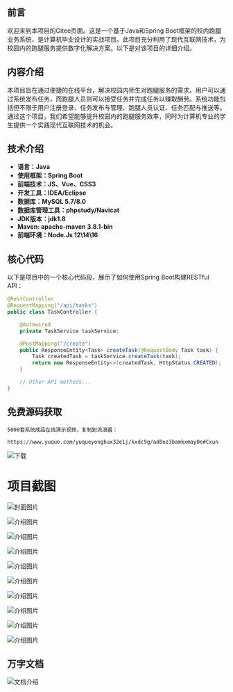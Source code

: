 ## 前言

欢迎来到本项目的Gitee页面。这是一个基于Java和Spring Boot框架的校内跑腿业务系统，是计算机毕业设计的实战项目。此项目充分利用了现代互联网技术，为校园内的跑腿服务提供数字化解决方案。以下是对该项目的详细介绍。

## 内容介绍

本项目旨在通过便捷的在线平台，解决校园内师生对跑腿服务的需求。用户可以通过系统发布任务，而跑腿人员则可以接受任务并完成任务以赚取酬劳。系统功能包括但不限于用户注册登录、任务发布与管理、跑腿人员认证、任务匹配与推送等。通过这个项目，我们希望能够提升校园内的跑腿服务效率，同时为计算机专业的学生提供一个实践现代互联网技术的机会。

## 技术介绍

- **语言：Java**
- **使用框架：Spring Boot**
- **前端技术：JS、Vue、CSS3**
- **开发工具：IDEA/Eclipse**
- **数据库：MySQL 5.7/8.0**
- **数据库管理工具：phpstudy/Navicat**
- **JDK版本：jdk1.8**
- **Maven: apache-maven 3.8.1-bin**
- **前端环境：Node.Js 12\14\16**

## 核心代码

以下是项目中的一个核心代码段，展示了如何使用Spring Boot构建RESTful API：

```java
@RestController
@RequestMapping("/api/tasks")
public class TaskController {

    @Autowired
    private TaskService taskService;

    @PostMapping("/create")
    public ResponseEntity<Task> createTask(@RequestBody Task task) {
        Task createdTask = taskService.createTask(task);
        return new ResponseEntity<>(createdTask, HttpStatus.CREATED);
    }

    // Other API methods...
}
```

## 免费源码获取

```
5000套系统成品在线演示视频，复制到流浪器： 
```
```
https://www.yuque.com/yuqueyonghux32e1j/kxdc9g/ad8oz3bamkxmay0e#Cxun
```
![下载](https://img12.360buyimg.com/ddimg/jfs/t1/339687/11/1349/28408/68ad865fF412d7877/adaa650483a100f2.jpg)

# 项目截图

![封面图片](https://img11.360buyimg.com/ddimg/jfs/t1/346197/34/760/93402/68bdb587F5b349886/ec80f15ae044af85.jpg)

![介绍图片](https://img14.360buyimg.com/ddimg/jfs/t1/349489/38/761/19080/68bdb55eF0fbf6aa1/a72bfac0c4f26906.jpg)

![介绍图片](https://img12.360buyimg.com/ddimg/jfs/t1/349175/15/757/57034/68bdb55fFab082206/f099c65ff08a0bbb.jpg)

![介绍图片](https://img14.360buyimg.com/ddimg/jfs/t1/347790/2/791/27969/68bdb55fFfbc2a6ce/f6a8b1fa0cfe84f4.jpg)

![介绍图片](https://img11.360buyimg.com/ddimg/jfs/t1/336320/21/8081/35359/68bdb560Fcea9f647/1fdf3b15378ae1be.jpg)

![介绍图片](https://img10.360buyimg.com/ddimg/jfs/t1/324660/11/17356/33250/68bdb561F0c9ad6df/55de6768c870c292.jpg)

![介绍图片](https://img12.360buyimg.com/ddimg/jfs/t1/329789/4/10623/33818/68bdb561F7d6d9d2d/a3d1ecfbb74b64fe.jpg)

![介绍图片](https://img11.360buyimg.com/ddimg/jfs/t1/331451/27/10700/60558/68bdb562F4d5c6d7d/145853e368599498.jpg)

![介绍图片](https://img12.360buyimg.com/ddimg/jfs/t1/347917/15/411/22112/68bdb563F2a737e39/2cdb9854402a4da4.jpg)

![介绍图片](https://img11.360buyimg.com/ddimg/jfs/t1/350211/12/733/39975/68bdb564F784f3df9/e42bd28ce2f9367d.jpg)


## 万字文档
![文档介绍](https://img14.360buyimg.com/ddimg/jfs/t1/338393/1/3576/156947/68b1ad0cF74dc525c/ff9cd6c574295685.jpg)
